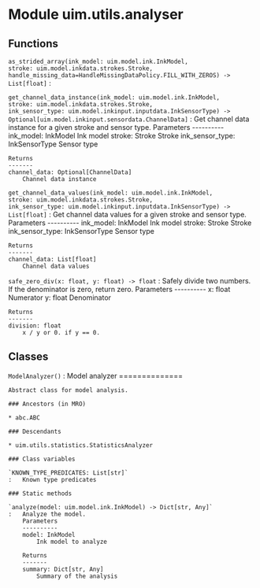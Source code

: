 Module uim.utils.analyser
=========================

Functions
---------

    
`as_strided_array(ink_model: uim.model.ink.InkModel, stroke: uim.model.inkdata.strokes.Stroke, handle_missing_data=HandleMissingDataPolicy.FILL_WITH_ZEROS) ‑> List[float]`
:   

    
`get_channel_data_instance(ink_model: uim.model.ink.InkModel, stroke: uim.model.inkdata.strokes.Stroke, ink_sensor_type: uim.model.inkinput.inputdata.InkSensorType) ‑> Optional[uim.model.inkinput.sensordata.ChannelData]`
:   Get channel data instance for a given stroke and sensor type.
    Parameters
    ----------
    ink_model: InkModel
        Ink model
    stroke: Stroke
        Stroke
    ink_sensor_type: InkSensorType
        Sensor type
    
    Returns
    -------
    channel_data: Optional[ChannelData]
        Channel data instance

    
`get_channel_data_values(ink_model: uim.model.ink.InkModel, stroke: uim.model.inkdata.strokes.Stroke, ink_sensor_type: uim.model.inkinput.inputdata.InkSensorType) ‑> List[float]`
:   Get channel data values for a given stroke and sensor type.
    Parameters
    ----------
    ink_model: InkModel
        Ink model
    stroke: Stroke
        Stroke
    ink_sensor_type: InkSensorType
        Sensor type
    
    Returns
    -------
    channel_data: List[float]
        Channel data values

    
`safe_zero_div(x: float, y: float) ‑> float`
:   Safely divide two numbers. If the denominator is zero, return zero.
    Parameters
    ----------
    x: float
        Numerator
    y: float
        Denominator
    
    Returns
    -------
    division: float
        x / y or 0. if y == 0.

Classes
-------

`ModelAnalyzer()`
:   Model analyzer
    ==============
    
    Abstract class for model analysis.

    ### Ancestors (in MRO)

    * abc.ABC

    ### Descendants

    * uim.utils.statistics.StatisticsAnalyzer

    ### Class variables

    `KNOWN_TYPE_PREDICATES: List[str]`
    :   Known type predicates

    ### Static methods

    `analyze(model: uim.model.ink.InkModel) ‑> Dict[str, Any]`
    :   Analyze the model.
        Parameters
        ----------
        model: InkModel
            Ink model to analyze
        
        Returns
        -------
        summary: Dict[str, Any]
            Summary of the analysis